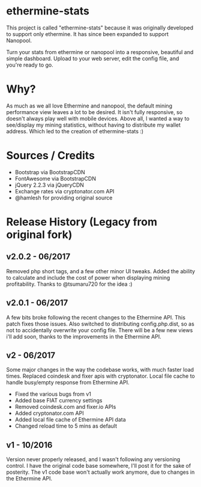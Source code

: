 # ethermine-stats
This project is called "ethermine-stats" because it was originally developed
to support only ethermine. It has since been expanded to support Nanopool.

Turn your stats from ethermine or nanopool into a responsive, beautiful and simple 
dashboard.  Upload to your web server, edit the config file, and you're ready 
to go.


# Why?
As much as we all love Ethermine and nanopool, the default mining performance view leaves 
a lot to be desired.  It isn't fully responsive, so doesn't always play well 
with mobile devices.  Above all, I wanted a way to see/display my mining 
statistics, without having to distribute my wallet address.  Which led to the
creation of ethermine-stats :)

# Sources / Credits

  - Bootstrap via BootstrapCDN
  - FontAwesome via BootstrapCDN
  - jQuery 2.2.3 via jQueryCDN
  - Exchange rates via cryptonator.com API
  - @hamlesh for providing original source

# Release History (Legacy from original fork)

## v2.0.2 - 06/2017
Removed php short tags, and a few other minor UI tweaks.  Added the ability 
to calculate and include the cost of power when displaying mining profitability.
Thanks to @tsumaru720 for the idea :)


## v2.0.1 - 06/2017
A few bits broke following the recent changes to the Ethermine API.  This patch 
fixes those issues.  Also switched to distributing config.php.dist, so as not 
to accidentally overwrite your config file.  There will be a few new views i'll 
add soon, thanks to the improvements in the Ethermine API.


## v2 - 06/2017
Some major changes in the way the codebase works, with much faster load times.
Replaced coindesk and fixer apis with cryptonator.  Local file cache to handle 
busy/empty response from Ethermine API.

  - Fixed the various bugs from v1
  - Added base FIAT currency settings
  - Removed coindesk.com and fixer.io APIs
  - Added cryptonator.com API
  - Added local file cache of Ethermine API data
  - Changed reload time to 5 mins as default

## v1 - 10/2016
Version never properly released, and I wasn't following any versioning control.
I have the original code base somewhere, I'll post it for the sake of posterity.
The v1 code base won't actually work anymore, due to changes in the Ethermine 
API.
